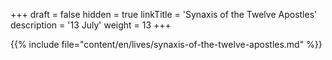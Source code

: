 +++
draft = false
hidden = true
linkTitle = 'Synaxis of the Twelve Apostles'
description = '13 July'
weight = 13
+++

{{% include file="content/en/lives/synaxis-of-the-twelve-apostles.md" %}}
